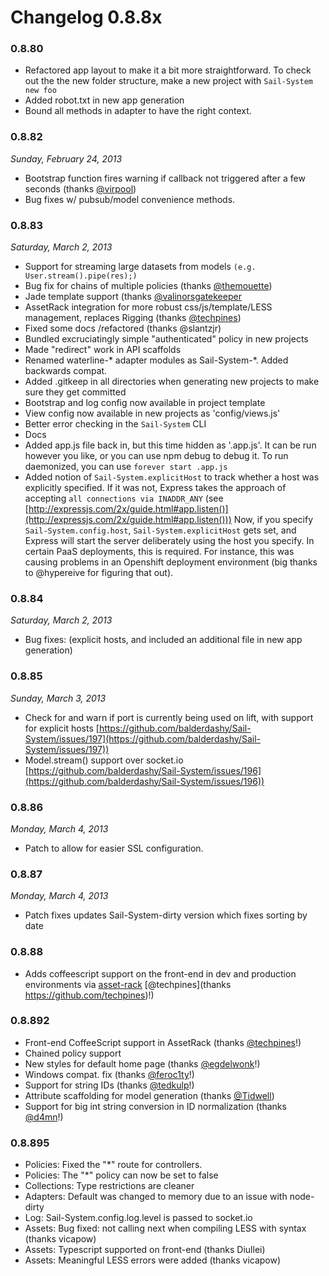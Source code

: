 
# Changelog 0.8.8x
### 0.8.80
+ Refactored app layout to make it a bit more straightforward. To check out the the new folder structure, make a new project with `Sail-System new foo`
+ Added robot.txt in new app generation
+ Bound all methods in adapter to have the right context.

### 0.8.82
_Sunday, February 24, 2013_
+ Bootstrap function fires warning if callback not triggered after a few seconds (thanks [@virpool](https://github.com/virpool))
+ Bug fixes w/ pubsub/model convenience methods.

### 0.8.83
_Saturday, March 2, 2013_
+ Support for streaming large datasets from models `(e.g. User.stream().pipe(res);)`
+ Bug fix for chains of multiple policies (thanks [@themouette](https://github.com/themouette))
+ Jade template support (thanks [@valinorsgatekeeper](https://github.com/valinorsgatekeeper)
+ AssetRack integration for more robust css/js/template/LESS management, replaces Rigging (thanks [@techpines](https://github.com/techpines))
+ Fixed some docs /refactored (thanks @slantzjr)
+ Bundled excruciatingly simple "authenticated" policy in new projects
+ Made "redirect" work in API scaffolds
+ Renamed waterline-* adapter modules as Sail-System-*. Added backwards compat.
+ Added .gitkeep in all directories when generating new projects to make sure they get committed
+ Bootstrap and log config now available in project template
+ View config now available in new projects as 'config/views.js'
+ Better error checking in the `Sail-System` CLI
+ Docs
+ Added app.js file back in, but this time hidden as '.app.js'. It can be run however you like, or you can use npm debug to debug it. To run daemonized, you can use `forever start .app.js`
+ Added notion of `Sail-System.explicitHost` to track whether a host was explicitly specified. If it was not, Express takes the approach of accepting `all connections via INADDR_ANY` (see [http://expressjs.com/2x/guide.html#app.listen()](http://expressjs.com/2x/guide.html#app.listen())) Now, if you specify `Sail-System.config.host`, `Sail-System.explicitHost` gets set, and Express will start the server deliberately using the host you specify. In certain PaaS deployments, this is required. For instance, this was causing problems in an Openshift deployment environment (big thanks to @hypereive for figuring that out).

### 0.8.84
_Saturday, March 2, 2013_
+ Bug fixes: (explicit hosts, and included an additional file in new app generation)

### 0.8.85
_Sunday, March 3, 2013_
+ Check for and warn if port is currently being used on lift, with support for explicit hosts [https://github.com/balderdashy/Sail-System/issues/197](https://github.com/balderdashy/Sail-System/issues/197))
+ Model.stream() support over socket.io [https://github.com/balderdashy/Sail-System/issues/196](https://github.com/balderdashy/Sail-System/issues/196))

### 0.8.86
_Monday, March 4, 2013_
+ Patch to allow for easier SSL configuration.

### 0.8.87
_Monday, March 4, 2013_
+ Patch fixes updates Sail-System-dirty version which fixes sorting by date

### 0.8.88
+ Adds coffeescript support on the front-end in dev and production environments via [asset-rack](https://github.com/techpines/asset-rack) [@techpines](thanks https://github.com/techpines)!)

### 0.8.892
+ Front-end CoffeeScript support in AssetRack (thanks [@techpines](https://github.com/techpines)!)
+ Chained policy support
+ New styles for default home page (thanks [@egdelwonk](https://github.com/egdelwonk)!)
+ Windows compat. fix (thanks [@feroc1ty](https://github.com/feroc1ty)!)
+ Support for string IDs (thanks [@tedkulp](https://github.com/tedkulp)!)
+ Attribute scaffolding for model generation (thanks [@Tidwell](https://github.com/Tidwell))
+ Support for big int string conversion in ID normalization (thanks [@d4mn](https://github.com/d4mn)!)

### 0.8.895
+ Policies: Fixed the "*" route for controllers.
+ Policies: The "*" policy can now be set to false
+ Collections: Type restrictions are cleaner
+ Adapters: Default was changed to memory due to an issue with node-dirty
+ Log: Sail-System.config.log.level is passed to socket.io
+ Assets: Bug fixed: not calling next when compiling LESS with syntax (thanks vicapow)
+ Assets: Typescript supported on front-end (thanks Diullei)
+ Assets: Meaningful LESS errors were added (thanks vicapow)


<docmeta name="displayName" value="0.8.8x Changelog">
<docmeta name="version" value="0.8.8">
